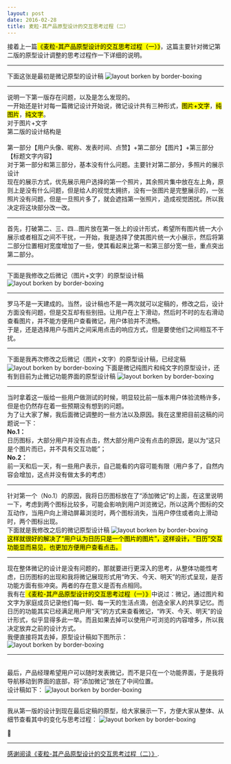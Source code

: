 ```yaml
---
layout: post
date: 2016-02-28
title: 麦粒-其产品原型设计的交互思考过程（二）
---
```


接着上一篇<mark>《麦粒-其产品原型设计的交互思考过程（一）》</mark>，这篇主要针对微记第二版的原型设计调整的思考过程作一下详细的说明。

---

下面这张是最初是微记原型的设计稿
![layout borken by border-boxing](/images/2.png)

---

说明一下第一版存在问题，以及是怎么发现的。
<br>一开始还是针对每一篇微记设计开始说，微记设计共有三种形式，<mark>图片+文字</mark>，<mark>纯图片</mark>，<mark>纯文字</mark>。
<br>对于图片+文字
  <br>第二版的设计结构是  
  <br>第一部分【用户头像、昵称、发表时间、点赞】+第二部分【图片】+第三部分【标题文字内容】
<br>对于第一部分和第三部分，基本没有什么问题。主要针对第二部分，多照片的展示设计
<br>现在的展示方式，优先展示用户选择的第一个照片，其余照片集中放在左上角，原则上是没有什么问题，但是给人的视觉太拥挤，没有一张图片是完整展示的，一张照片没有问题，但是一旦照片多了，就会遮挡第一张照片，造成视觉困扰。所以我决定将这块部分改一改。

---

首先，打破第二、三、四...图片放在第一张上的设计形式，希望所有图片统一大小展示或者相互之间不干扰，一开始，我是选择了使其图片统一大小展示，然后将第二部分位置相对宽度增加了一些，使其看起来比第一和第三部分宽一些，重点突出第二部分。

---

下面是我修改之后微记（图片+文字）的原型设计稿
![layout borken by border-boxing](/images/3.png)

---

罗马不是一天建成的。当然，设计稿也不是一两次就可以定稿的，修改之后，设计方面没有问题，但是交互却有些别扭。让用户在上下滑动，然后时不时的左右滑动查看图片，并不能方便用户查看微记，用户体验并不流畅。
<br>于是，还是选择用户与图片之间采用点击的响应方式，但是要使他们之间相互不干扰。

---

下面是我再次修改之后微记（图片+文字）的原型设计稿，已经定稿
![layout borken by border-boxing](/images/4.png)
下面是微记纯图片和纯文字的原型设计，还有到目前为止微记功能界面的原型设计稿
![layout borken by border-boxing](/images/5.png)

---

当时拿着这一版给一些用户做测试的时候，明显较比前一版本用户体验流畅许多，但是也仍然存在着一些预期没有想到的问题。
<br>为了让大家了解，我后面微记调整的一些方法以及原因。我在这里把目前这稿的问题说一下：
<br>**No.1：**
<br>日历图标，大部分用户并没有点击，然大部分用户没有点击的原因，是以为“这只是个图片而已，并不具有交互功能”；
<br>**No.2：**
<br>前一天和后一天，有一些用户表示，自己能看的内容可能有限（用户多了，自然内容会增加，这点并没有做太多的考虑）

---

针对第一个（No.1）的原因，我将日历图标放在了“添加微记”的上面，在这里说明一下，考虑到两个图标比较多，可能会影响到用户浏览微记，所以这两个图标的交互动作，当用户向上滑动屏幕浏览时，两个图标消失，当用户停住或者向上滑动时，两个图标出现。
<br>下面就是我修改之后的微记原型设计稿
![layout borken by border-boxing](/images/6.png)
<br><mark>这样就很好的解决了“用户认为日历只是一个图片的图片”，这样设计，“日历”交互功能显而易见，也更加方便用户查看点击。</mark>

---

现在整体微记的设计是没有问题的，那就要进行更深入的思考，从整体功能性考虑，日历图标的出现和我将微记展现形式用“昨天、今天、明天”的形式呈现，是否功能方面有些冲突。两者的存在意义是否有点相同。
<br>我有在<mark>《麦粒-其产品原型设计的交互思考过程（一）》</mark>中说过：微记，通过图片和文字为家庭成员记录他们每一刻、每一天的生活点滴，创造全家人的共享记忆。而日历的功能其实已经满足用户用“天”的方式来查看微记，“昨天、今天、明天”的设计形式，似乎显得多此一举。而且如果去掉可以使用户可浏览的内容增多，所以我决定放弃之前的设计方式。
<br>我便直接将其去掉，原型设计稿如下图所示：
![layout borken by border-boxing](/images/7.png)

---

<br>最后，产品经理希望用户可以随时发表微记，而不是只在一个功能界面，于是我将导航移动到界面的底部，将“添加微记”放在了中间位置。
<br>设计稿如下：
![layout borken by border-boxing](/images/8.png)

---

我从第一版的设计到现在最后定稿的原型，给大家展示一下，方便大家从整体、从细节查看其中的变化与思考过程：
![layout borken by border-boxing](/images/9.png)

:tada:

---

[感谢阅读《麦粒-其产品原型设计的交互思考过程（二）》]().

















